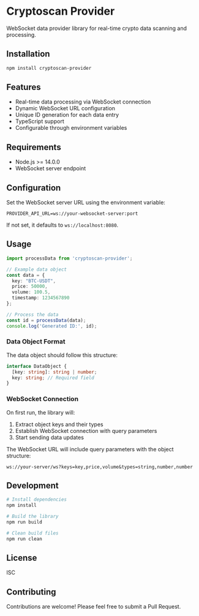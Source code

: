 # Cryptoscan Provider

WebSocket data provider library for real-time crypto data scanning and processing.

## Installation

```bash
npm install cryptoscan-provider
```

## Features

- Real-time data processing via WebSocket connection
- Dynamic WebSocket URL configuration
- Unique ID generation for each data entry
- TypeScript support
- Configurable through environment variables

## Requirements

- Node.js >= 14.0.0
- WebSocket server endpoint

## Configuration

Set the WebSocket server URL using the environment variable:

```env
PROVIDER_API_URL=ws://your-websocket-server:port
```

If not set, it defaults to `ws://localhost:8080`.

## Usage

```typescript
import processData from 'cryptoscan-provider';

// Example data object
const data = {
  key: "BTC-USDT",
  price: 50000,
  volume: 100.5,
  timestamp: 1234567890
};

// Process the data
const id = processData(data);
console.log('Generated ID:', id);
```

### Data Object Format

The data object should follow this structure:
```typescript
interface DataObject {
  [key: string]: string | number;
  key: string; // Required field
}
```

### WebSocket Connection

On first run, the library will:
1. Extract object keys and their types
2. Establish WebSocket connection with query parameters
3. Start sending data updates

The WebSocket URL will include query parameters with the object structure:
```
ws://your-server/ws?keys=key,price,volume&types=string,number,number
```

## Development

```bash
# Install dependencies
npm install

# Build the library
npm run build

# Clean build files
npm run clean
```

## License

ISC

## Contributing

Contributions are welcome! Please feel free to submit a Pull Request.
